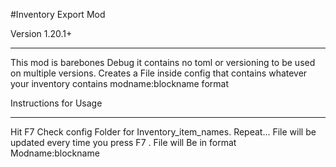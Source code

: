 
#Inventory Export Mod 

Version 1.20.1+
**************************

This mod is barebones Debug it contains no toml or versioning to be used on multiple versions.
Creates a File inside config that contains whatever your inventory contains modname:blockname format 



Instructions for Usage  
**********************************

Hit F7  Check config Folder for Inventory_item_names. Repeat... File will be updated every time you press F7 . File will Be in format Modname:blockname 

